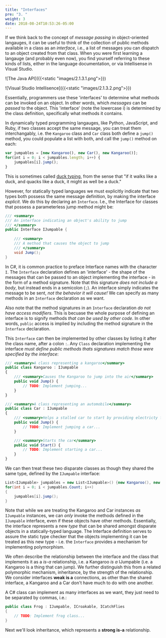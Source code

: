 ```yaml
---
title: "Interfaces"
pre: "3. "
weight: 3
date: 2018-08-24T10:53:26-05:00
---
```

If we think back to the concept of _message passing_ in object-oriented langauges, it can be useful to think of the collection of public methods available in a class as an _interface_, i.e., a list of messages you can dispatch to an object created from that class.  When you were first learning a langauge (and probably even now), you find yourself referring to these kinds of lists, either in the language documentation, or via Intellisense in Visual Studio.

![The Java API]({{<static "images/2.1.3.1.png">}})

![Visual Studio Intellisence]({{<static "images/2.1.3.2.png">}})

Essentially, programmers use these 'interfaces' to determine what methods can be invoked on an object.  In other words, which _messages_ can be _passed_ to the object.  This 'interface' (note the lowercase i) is determined by the class definition, specifically what methods it contains.

In dynamically typed programming langauges, like Python, JavaScript, and Ruby, if two classes accept the same message, you can treat them interchangably, i.e. the `Kangaroo` class and `Car` class both define a `jump()` method, you could populate a list with both, and call the `jump()` method on each:

```javascript
var jumpables = [new Kangaroo(), new Car(), new Kangaroo()];
for(int i = 0; i < jumpables.length; i++) {
    jumpables[i].jump();
}
```

This is sometimes called [duck typing](https://en.wikipedia.org/wiki/Duck_typing), from the sense that "if it walks like a duck, and quacks like a duck, it might as well be a duck."

However, for statically typed languages we must explicitly indicate that two types both possess the same message definition, by making the interface _explicit_.  We do this by declaring an `Interface`.  I.e., the Interface for classes that possess a parameterless jump method might be:

```csharp 
/// <summary>
/// An interface indicating an object's ability to jump
/// </summary>
public Interface IJumpable {
    
    /// <summary>
    /// A method that causes the object to jump
    /// </summary>
    void Jump();
}
```

In C#, it is common practice to preface Interface names with the character `I`. The `Interface` declaration defines an 'interface' - the shape of the messages that can be passed to an object implementing the interface - in the form of a method signature.  Note that this signature _does not include a body_, but instead ends in a semicolon (`;`).  An interface simply indicates the message to be sent, _not the behavior it will cause!_  We can specify as many methods in an `Interface` declaration as we want.

Also note that the method signatures in an `Interface` declaration _do not have access modifiers_.  This is becuase the whole purpose of defining an interface is to signify methods _that can be used by other code_.  In other words, `public` access is implied by including the method signature in the `Interface` declaration.  

This `Interface` can then be implemented by other classes by listing it after the class name, after a colon `:`.  Any `Class` declaration implementing the interface _must define public methods thats signatures match those were specified by the interface_:

```javascript 
/// <summary>A class representing a kangaroo</summary>
public class Kangaroo : IJumpable 
{
    /// <summary>Causes the Kangaroo to jump into the air</summary>
    public void Jump() {
        // TODO: Implement jumping...
    }
}

/// <summary>A class representing an automobile</summary>
public class Car : IJumpable 
{
    /// <summary>Helps a stalled car to start by providing electricty from another car's battery</summary>
    public void Jump() {
        // TODO: Implement jumping a car...
    }

    /// <summary>Starts the car</summary>
    public void Start() {
        // TODO: Implement starting a car...
    }
}
```

We can then treat these two disparate classes as though they shared the same type, defined by the `IJumpable` interface:

```csharp
List<IJumpable> jumpables = new List<IJumpable>() {new Kangaroo(), new Car(), new Kangaroo()};
for(int i = 0; i < jumpables.Count; i++)
{
    jumpables[i].jump();
}
```

Note that while we are treating the Kangaroo and Car instances _as_ `IJumpable` instances, we can _only_ invoke the methods defined in the `IJumpable` interface, even if these objects have other methods. Essentially, the interface represents a new _type_ that can be shared amongst disparate objects in a statically-typed language. The Interface definition serves to assure the static type checker that the objects implementing it can be treated as this new type - i.e. the `Interface` provides a mechanism for implementing polymorphism. 

We often describe the relationship between the interface and the class that implements it as a *is-a* relationship, i.e. a Kangaroo _is a_ IJumpable (i.e. a Kangaroo is a thing that can jump).  We further distinguish this from a related polymorphic mechanism, inheritance, by the strength of the relationship.  We consider interfaces **weak is a** connections, as other than the shared interface, a Kangaroo and a Car don't have much to do with one another.

A C# class can implement as many interfaces as we want, they just need to be separated by commas, i.e.:

```csharp
public class Frog : IJumpable, ICroakable, ICatchFlies
{
    // TODO: Implement frog class...
}
```

Next we'll look inheritance, which represents a **strong is-a** relationship.
